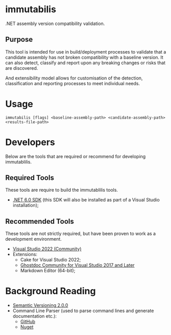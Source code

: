 # immutabilis
.NET assembly version compatibility validation.

## Purpose

This tool is intended for use in build/deployment processes to validate that a candidate
assembly has not broken compatibility with a baseline version.  It can also detect,
classify and report upon any breaking changes or risks that are discovered.

And extensibility model allows for customisation of the detection, classification
and reporting processes to meet individual needs.

# Usage

`immutabilis [flags] <baseline-assembly-path> <candidate-assembly-path> <results-file-path>`

# Developers

Below are the tools that are required or recommend for developing immutablilis.

## Required Tools

These tools are require to build the immutablilis tools.

* [.NET 6.0 SDK](https://dotnet.microsoft.com/en-us/download/dotnet/6.0) (this SDK will also be installed as part of a Visual Studio installation);

## Recommended Tools

These tools are not strictly required, but have been proven to work as a development
environment.

* [Visual Studio 2022 (Community)](https://visualstudio.microsoft.com/downloads/)
* Extensions:
   * Cake for Visual Studio 2022;
   * [Ghostdoc Community for Visual Studio 2017 and Later](https://submain.com/download/ghostdoc/community/)
   * Markdown Editor (64-bit);

# Background Reading

* [Semantic Versioning 2.0.0](https://semver.org/)
* Command Line Parser (used to parse command lines and generate documentation etc.):
  * [GitHub](https://github.com/commandlineparser/commandline)
  * [Nuget](https://www.nuget.org/packages/CommandLineParser/)